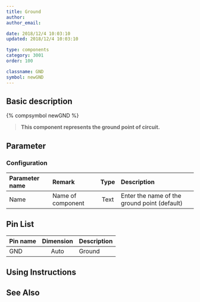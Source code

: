 ```yaml
---
title: Ground
author: 
author_email:

date: 2018/12/4 10:03:10
updated: 2018/12/4 10:03:10

type: components
category: 3001
order: 100

classname: GND
symbol: newGND
---
```

## Basic description
{% compsymbol newGND %}

> **This component represents the ground point of circuit.**

## Parameter
### Configuration
| Parameter name | Remark | Type | Description |
| :--- | :--- | :--: | :--- |
| Name | Name of component | Text | Enter the name of the ground point (default) |


## Pin List

| Pin name | Dimension | Description |
| :--- | :--:  | :--- |
| GND | Auto | Ground |

## Using Instructions



## See Also


